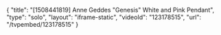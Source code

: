 {
    "title": "[1508441819] Anne Geddes \"Genesis\" White and Pink Pendant",
    "type": "solo",
    "layout": "iframe-static",
    "videoId": "123178515",
    "url": "\/tvpembed\/123178515"
}